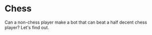 # Chess

Can a non-chess player make a bot that can beat a half decent chess player?
Let's find out.
